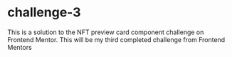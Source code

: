 # challenge-3
This is a solution to the NFT preview card component challenge on Frontend Mentor. This will be my third completed challenge from Frontend Mentors 
